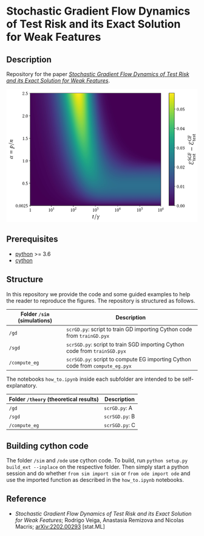 # Stochastic Gradient Flow Dynamics of Test Risk and its Exact Solution for Weak Features

## Description

Repository for the paper [*Stochastic Gradient Flow Dynamics of Test Risk and its Exact Solution for Weak Features*](https://arxiv.org/abs/2202.00293). 

<p float="center">
  <img src="https://github.com/rodsveiga/sgf_dyn/blob/main/figures/fig04_image.jpg" height="350">
</p>


## Prerequisites
- [python](https://www.python.org/) >= 3.6
- [cython](https://cython.readthedocs.io/en/latest/#)

## Structure

In this repository we provide the code and some guided examples to help the reader to reproduce the figures. The repository is structured as follows.

| Folder ```/sim``` (simulations) | Description                                                                           |
|---------------------------------|---------------------------------------------------------------------------------------|
| ```/gd```                       | ```scrGD.py```: script to train GD importing Cython code from ```trainGD.pyx```       |
| ```/sgd```                      | ```scrSGD.py```: script to train SGD importing Cython code from ```trainSGD.pyx```    |
| ```/compute_eg```               | ```scrSGD.py```: script to compute EG importing Cython code from ```compute_eg.pyx``` |                         

The notebooks `how_to.ipynb` inside each subfolder are intended to be self-explanatory.

| Folder ```/theory``` (theoretical results) | Description                                                                           |
|--------------------------------------------|---------------------------------------------------------------------------------------|
| ```/gd```                                  | ```scrGD.py```: A       |
| ```/sgd```                                 | ```scrSGD.py```: B    |
| ```/compute_eg```                          | ```scrSGD.py```: C |   

## Building cython code

The folder ```/sim``` and ```/ode``` use cython code. To build, run `python setup.py build_ext --inplace` on the respective folder. Then simply start a python session and do whether `from sim import sim` or `from ode import ode` and use the imported function as described in the `how_to.ipynb` notebooks.

## Reference

- *Stochastic Gradient Flow Dynamics of Test Risk and its Exact Solution for Weak Features*; Rodrigo Veiga, Anastasia Remizova and Nicolas Macris; [arXiv:2202.00293](https://arxiv.org/abs/2202.00293) [stat.ML]

